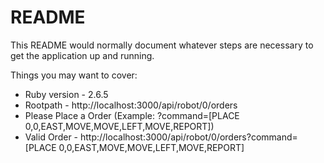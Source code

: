# README

This README would normally document whatever steps are necessary to get the
application up and running.

Things you may want to cover:

* Ruby version - 2.6.5
* Rootpath - http://localhost:3000/api/robot/0/orders
* Please Place a Order (Example: ?command=[PLACE 0,0,EAST,MOVE,MOVE,LEFT,MOVE,REPORT])
* Valid Order - http://localhost:3000/api/robot/0/orders?command=[PLACE 0,0,EAST,MOVE,MOVE,LEFT,MOVE,REPORT] 
